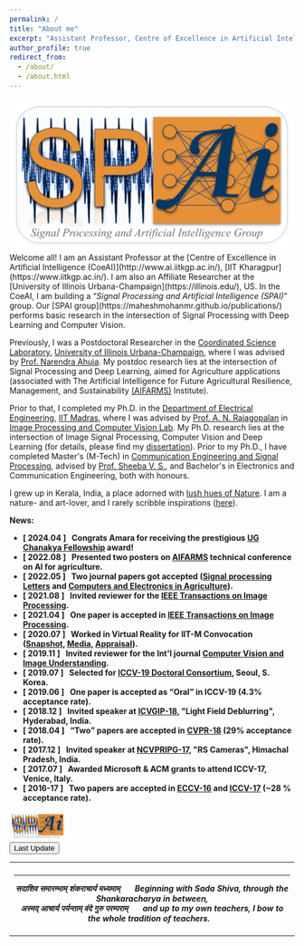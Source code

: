 ```yaml
---
permalink: /
title: "About me"
excerpt: "Assistant Professor, Centre of Excellence in Artificial Intelligence, IIT Kharagpur"
author_profile: true
redirect_from: 
  - /about/
  - /about.html
---
```

<body>
<div><img src="../images/lab_icon_ons.png" width="1000" alt="My Image" /></div>
Welcome all! I am an Assistant Professor at the [Centre of Excellence in Artificial Intelligence (CoeAI)](http://www.ai.iitkgp.ac.in/), [IIT Kharagpur](https://www.iitkgp.ac.in/). I am also an Affiliate Researcher at the [University of Illinois Urbana-Champaign](https://illinois.edu/), US. 
 In the CoeAI, I am building a &#8220;<i>Signal Processing and Artificial Intelligence (SPAI)</i>&#8221; group. Our [SPAI group](https://maheshmohanmr.github.io/publications/) performs basic research in the intersection of Signal Processing with Deep Learning and Computer Vision. 


Previously, I was a  Postdoctoral Researcher  in the [Coordinated Science Laboratory](https://csl.illinois.edu/), [University of Illinois Urbana-Champaign](https://illinois.edu/), where I was advised by [Prof. Narendra Ahuja](https://ece.illinois.edu/about/directory/faculty/n-ahuja). My postdoc research lies at the intersection of  Signal Processing and Deep Learning, aimed for Agriculture applications (associated with The Artificial Intelligence for Future Agricultural Resilience, Management, and Sustainability [(AIFARMS)](https://aifarms.illinois.edu/) Institute).



Prior to that, I completed my Ph.D. in the [Department of Electrical Engineering](http://www.ee.iitm.ac.in/), [IIT Madras](https://www.iitm.ac.in/), where I was  advised by [Prof. A. N. Rajagopalan](http://www.ee.iitm.ac.in/~raju/) in [Image Processing and Computer Vision Lab](http://www.ee.iitm.ac.in/ipcvlab/). My Ph.D. research lies at the intersection of Image Signal Processing, Computer Vision and Deep Learning (for details, please find my [dissertation](https://maheshmohanmr.github.io/files/phd_thesis_ons.pdf)). Prior to my Ph.D., I have completed Master's (M-Tech) in [Communication Engineering and Signal Processing](http://gectcr.ac.in/electronics-department/m-tech-ec/), advised by [Prof. Sheeba V. S.](http://gectcr.ac.in/about-us/principals-profile/), and Bachelor's in Electronics and Communication Engineering, both with honours. 

I grew up in Kerala, India, a place adorned with [lush hues of Nature](https://www.youtube.com/watch?v=ftrFhWrvcLo). I am a nature- and art-lover, and I rarely scribble inspirations ([here](https://maheshmohanmr.github.io/portfolio/)).

  

 <strong>News<strong>:
 * &#91; 2024.04 &#93; &nbsp;  Congrats Amara for receiving the prestigious [UG Chanakya Fellowship](https://ai4icps.in/technology-1) award! 
  * &#91; 2022.08 &#93; &nbsp; Presented two posters on [AIFARMS](https://aifarms.illinois.edu/) technical conference on AI for agriculture.
  * &#91; 2022.05 &#93; &nbsp; Two journal papers got accepted ([Signal processing Letters](https://ieeexplore.ieee.org/xpl/RecentIssue.jsp?punumber=97) and [Computers and Electronics in Agriculture](https://www.sciencedirect.com/journal/computers-and-electronics-in-agriculture)).
  * &#91; 2021.08 &#93; &nbsp; Invited reviewer for the [IEEE Transactions on Image Processing](https://ieeexplore.ieee.org/xpl/RecentIssue.jsp?punumber=83).
   * &#91; 2021.04 &#93; &nbsp; One paper is accepted in [IEEE Transactions on Image Processing](https://ieeexplore.ieee.org/xpl/RecentIssue.jsp?punumber=83).
  * &#91; 2020.07 &#93; &nbsp; Worked in Virtual Reality for IIT-M Convocation ([Snapshot](https://www.youtube.com/watch?v=xe79RbOzKnw), [Media](https://www.newindianexpress.com/cities/chennai/2020/oct/26/iit-madras-convocation-held-technology-gives-event-a-touch-of-reality-2215003.html), [Appraisal](https://www.youtube.com/watch?v=kPBeXzUG_MA&feature=youtu.be&t=4064)).
  * &#91; 2019.11 &#93; &nbsp; Invited reviewer for the Int'l journal [Computer Vision and Image Understanding](https://www.journals.elsevier.com/computer-vision-and-image-understanding).
  * &#91; 2019.07 &#93; &nbsp; Selected for [ICCV-19 Doctoral Consortium](http://iccv2019.thecvf.com/program/doctoral_consortium), Seoul, S. Korea.
  * &#91;	2019.06 &#93; &nbsp; One paper is accepted as <q>Oral</q> in ICCV-19 	(4.3% acceptance rate).
  * &#91;	2018.12 &#93; &nbsp; Invited speaker at [ICVGIP-18](https://cvit.iiit.ac.in/icvgip18/), "Light Field Deblurring", Hyderabad, India.
  * &#91;	2018.04 &#93; &nbsp; <q>Two</q> papers are accepted in [CVPR-18](https://www.google.com/search?q=cvpr+2018&ie=utf-8&oe=utf-8&client=firefox-b-e) (29% acceptance rate).
   * &#91;	2017.12 &#93; &nbsp; Invited speaker at [NCVPRIPG-17](http://ncvpripg.iitmandi.ac.in/), "RS Cameras", Himachal Pradesh, India.
  * &#91;	2017.07 &#93; &nbsp; Awarded Microsoft & ACM  grants  to attend ICCV-17, Venice, Italy.
  * &#91;	2016-17 &#93; &nbsp; Two papers are accepted in [ECCV-16](http://www.eccv2016.org/) and [ICCV-17](http://iccv2017.thecvf.com/) 	(~28 % acceptance rate).
  <!-- * &#91; 2019.07 &#93; &nbsp; Awarded Google  grant to attend [ICCV-19](http://iccv2019.thecvf.com/), Seoul, S. Korea.-->
<html>
<div><img src="../images/lab_icon_ons.png" width="100" alt="My Image" /></div>
<body>
<button onclick="myFunction()">Last Update</button>

<p id="demo"></p>

<script>
function myFunction() {
  var x = new Date(document.lastModified);
  document.getElementById("demo").innerHTML = x;
}
</script>
 <table style="width:100%;border:0px;border-spacing:0px;border-collapse:collapse;margin-right:auto;margin-left:auto;"><tbody>
            <tr>
            <td style="padding:8px;width:100%;vertical-align:middle;border:0px">
                 <p>
<hr>
<center>
<i>सदाशिव समारम्भाम् शंकराचार्य मध्यमाम् &nbsp; &nbsp; &nbsp; Beginning with Sada Shiva, through the Shankaracharya in between, <br> अस्मद् आचार्य पर्यन्ताम् वंदे गुरु परम्पराम्  &nbsp; &nbsp; &nbsp;  and up to my own teachers, I bow to the whole tradition of teachers.&nbsp; &nbsp;  </i>
</center>
              </p>
            </td>
          </tr>
</tbody></table>
</body>
</html>
